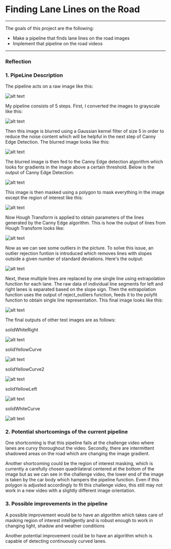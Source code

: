 # **Finding Lane Lines on the Road** 
---

The goals of this project are the following:
* Make a pipeline that finds lane lines on the road images
* Implement that pipeline on the road videos


[//]: # (Image References)
[image0]: ./test_images/whiteCarLaneSwitch.jpg "Raw Image" 
[image1]: ./test_images_output/r_image_gray.jpg "Grayscale"
[image2]: ./test_images_output/r_blurred_image.jpg "Blurred Grayscale"
[image3]: ./test_images_output/r_canny_image.jpg "Canny Edges"
[image4]: ./test_images_output/r_masked_image.jpg "Masked Image"
[image5]: ./test_images_output/r_hough_image.jpg "Hough Lines"
[image6]: ./test_images_output/r_no_outliers_image.jpg "Hough Lines with no outliers"
[image7]: ./test_images_output/r_merged_image.jpg "Final Image"
[image8]: ./test_images_output/solidWhiteRight.jpg "solidWhiteRight"
[image9]: ./test_images_output/solidYellowCurve.jpg "solidYellowCurve"
[image10]: ./test_images_output/solidYellowCurve2.jpg "solidYellowCurve2"
[image11]: ./test_images_output/solidYellowLeft.jpg "solidYellowLeft"
[image12]: ./test_images_output/solidWhiteCurve.jpg "solidWhiteCurve"

---

### Reflection

### 1. PipeLine Description

The pipeline acts on a raw image like this:

![alt text][image0]

My pipeline consists of 5 steps. First, I converted the images to grayscale like this: 

![alt text][image1]
 
Then this image is blurred using a Gaussian kernel filter of size 5 in order to reduce the noise content which will be helpful in the next step of Canny Edge Detection. The blurred image looks like this:

![alt text][image2]

The blurred image is then fed to the Canny Edge detection algorithm which looks for gradients in the image above a certain threshold. Below is the output of Canny Edge Detection:

![alt text][image3]

This image is then masked using a polygon to mask everything in the image except the region of interest like this:

![alt text][image4]

Now Hough Transform is applied to obtain parameters of the lines generated by the Canny Edge algorithm. This is how the output of lines from Hough Transform looks like:

![alt text][image5]

Now as we can see some outliers in the picture. To solve this issue, an outlier rejection funtion is introduced which removes lines with slopes outside a given number of standard deviations. Here's the output:

![alt text][image6]

Next, these multiple lines are replaced by one single line using extrapolation function for each lane. The raw data of individual line segments for left and right lanes is separated based on the slope sign. Then the extrapolation function uses the output of reject_outliers function, feeds it to the polyfit function to obtain single line representation. This final image looks like this:

![alt text][image7]

The final outputs of other test images are as follows:

solidWhiteRight

![alt text][image8]

solidYellowCurve

![alt text][image9]

solidYellowCurve2

![alt text][image10]

solidYellowLeft

![alt text][image11]

solidWhiteCurve

![alt text][image12]

### 2. Potential shortcomings of the current pipeline


One shortcoming is that this pipeline fails at the challenge video where lanes are curvy thoroughout the video. Secondly, there are intermittent shadowed areas on the road which are changing the image gradient.

Another shortcoming could be the region of interest masking, which is currently a carefully chosen quadrilateral centered at the bottom of the image but as we can see in the challenge video, the lower end of the image is taken by the car body which hampers the pipeline function. Even if this polygon is adjusted accordingly to fit this challenge video, this still may not work in a new video with a slightly different image orientation.


### 3. Possible improvements in the pipeline

A possible improvement would be to have an algorithm which takes care of masking region of interest intelligently and is robust enough to work in changing light, shadow and weather conditions

Another potential improvement could be to have an algorithm which is capable of detecting continuously curved lanes.

